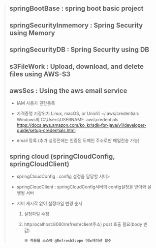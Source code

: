 >## springBootBase : spring boot basic project
>## springSecurityInmemory : Spring Security using Memory
>## springSecurityDB : Spring Security using DB
>## s3FileWork : Upload, download, and delete files using AWS-S3
>## awsSes : Using the aws email service
>* IAM 사용자 권한등록
>
>* 자격증명 저장위치
>	Linux, macOS, or Unix의 ~/.aws/credentials
>	Windows의 C:\Users\USERNAME \.aws\credentials
>	https://docs.aws.amazon.com/ko_kr/sdk-for-java/v1/developer-guide/setup-credentials.html
>* email 등록 (추가 설정전에는 인증된 도메인 주소로만 메일전송 가능)
>
>## spring cloud (springCloudConfig, springCloudClient)
>* springCloudConfig : config 설정을 담당할 서버>
>* springCloudClient : springCloudConfig서버의 config설정을 받아와 실행될 서버
>
>* 서버 재시작 없이 설정파일 변경 순서
>	1. 설정파일 수정
>	2. http:localhost:8080/refresh(client주소) post 호출 필요(body 빈값)
>	
>	   **`※ 적용될 소스에 @RefreshScope 어노테이션 필수`**